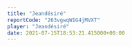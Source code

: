```yaml
---
title: "Jeandésiré"
reportCode: "263vgwqW1G4jMVXT"
player: "Jeandésiré"
date: 2021-07-15T18:53:21.415000+00:00
---
```

